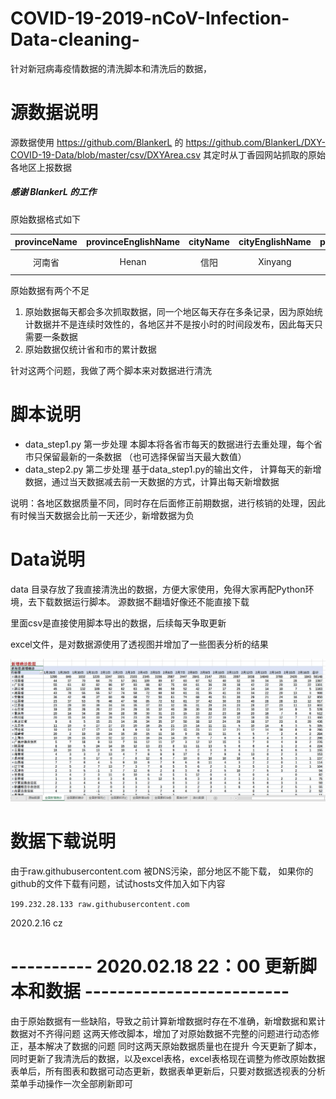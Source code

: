 # COVID-19-2019-nCoV-Infection-Data-cleaning-
针对新冠病毒疫情数据的清洗脚本和清洗后的数据，

# 源数据说明
源数据使用 https://github.com/BlankerL 的 https://github.com/BlankerL/DXY-COVID-19-Data/blob/master/csv/DXYArea.csv
其定时从丁香园网站抓取的原始各地区上报数据

##### 感谢 BlankerL 的工作

原始数据格式如下

provinceName | provinceEnglishName | cityName | cityEnglishName | province_confirmedCount | province_suspectedCount | province_curedCount | province_deadCount | city_confirmedCount | city_suspectedCount | city_curedCount | city_deadCount | updateTime
:-: | :-: | :-: | :-: | :-:| :-: | :-: | :-: | :-:| :-: | :-: | :-: | :-:
河南省 | Henan | 信阳 | Xinyang | 1231 | 0 | 415 | 13 | 261 | 0 | 74 | 2 | 2020-02-16 11:48:34.832|

原始数据有两个不足
1. 原始数据每天都会多次抓取数据，同一个地区每天存在多条记录，因为原始统计数据并不是连续时效性的，各地区并不是按小时的时间段发布，因此每天只需要一条数据
2. 原始数据仅统计省和市的累计数据

针对这两个问题，我做了两个脚本来对数据进行清洗

# 脚本说明
- data_step1.py  第一步处理 本脚本将各省市每天的数据进行去重处理，每个省市只保留最新的一条数据 （也可选择保留当天最大数值）
- data_step2.py  第二步处理 基于data_step1.py的输出文件， 计算每天的新增数据，通过当天数据减去前一天数据的方式，计算出每天新增数据

说明：各地区数据质量不同，同时存在后面修正前期数据，进行核销的处理，因此有时候当天数据会比前一天还少，新增数据为负

# Data说明
data 目录存放了我直接清洗出的数据，方便大家使用，免得大家再配Python环境，去下载数据运行脚本。 源数据不翻墙好像还不能直接下载

里面csv是直接使用脚本导出的数据，后续每天争取更新

excel文件，是对数据源使用了透视图并增加了一些图表分析的结果

![ ]( https://github.com/Avens666/COVID-19-2019-nCoV-Infection-Data-cleaning-/blob/master/img/Image1.jpg )


# 数据下载说明
由于raw.githubusercontent.com 被DNS污染，部分地区不能下载， 如果你的github的文件下载有问题，试试hosts文件加入如下内容

`199.232.28.133 raw.githubusercontent.com`

2020.2.16 cz

#  ---------- 2020.02.18 22：00 更新脚本和数据 -------------------------

由于原始数据有一些缺陷，导致之前计算新增数据时存在不准确，新增数据和累计数据对不齐得问题
这两天修改脚本，增加了对原始数据不完整的问题进行动态修正，基本解决了数据的问题
同时这两天原始数据质量也在提升
今天更新了脚本，同时更新了我清洗后的数据，以及excel表格，excel表格现在调整为修改原始数据表单后，所有图表和数据可动态更新，数据表单更新后，只要对数据透视表的分析菜单手动操作一次全部刷新即可
